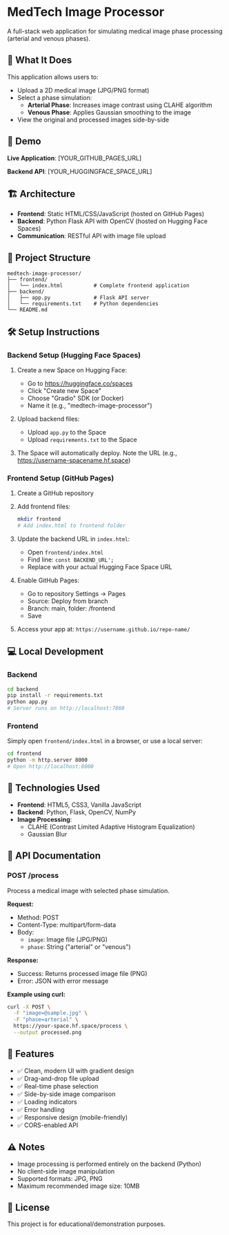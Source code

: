 # MedTech Image Processor

A full-stack web application for simulating medical image phase processing (arterial and venous phases).

## 🎯 What It Does

This application allows users to:
- Upload a 2D medical image (JPG/PNG format)
- Select a phase simulation:
  - **Arterial Phase**: Increases image contrast using CLAHE algorithm
  - **Venous Phase**: Applies Gaussian smoothing to the image
- View the original and processed images side-by-side

## 🚀 Demo

**Live Application**: [YOUR_GITHUB_PAGES_URL]

**Backend API**: [YOUR_HUGGINGFACE_SPACE_URL]

## 🏗️ Architecture

- **Frontend**: Static HTML/CSS/JavaScript (hosted on GitHub Pages)
- **Backend**: Python Flask API with OpenCV (hosted on Hugging Face Spaces)
- **Communication**: RESTful API with image file upload

## 📁 Project Structure

```
medtech-image-processor/
├── frontend/
│   └── index.html          # Complete frontend application
├── backend/
│   ├── app.py              # Flask API server
│   └── requirements.txt    # Python dependencies
└── README.md
```

## 🛠️ Setup Instructions

### Backend Setup (Hugging Face Spaces)

1. Create a new Space on Hugging Face:
   - Go to https://huggingface.co/spaces
   - Click "Create new Space"
   - Choose "Gradio" SDK (or Docker)
   - Name it (e.g., "medtech-image-processor")

2. Upload backend files:
   - Upload `app.py` to the Space
   - Upload `requirements.txt` to the Space

3. The Space will automatically deploy. Note the URL (e.g., https://username-spacename.hf.space)

### Frontend Setup (GitHub Pages)

1. Create a GitHub repository

2. Add frontend files:
   ```bash
   mkdir frontend
   # Add index.html to frontend folder
   ```

3. Update the backend URL in `index.html`:
   - Open `frontend/index.html`
   - Find line: `const BACKEND_URL';`
   - Replace with your actual Hugging Face Space URL

4. Enable GitHub Pages:
   - Go to repository Settings → Pages
   - Source: Deploy from branch
   - Branch: main, folder: /frontend
   - Save

5. Access your app at: `https://username.github.io/repo-name/`

## 💻 Local Development

### Backend
```bash
cd backend
pip install -r requirements.txt
python app.py
# Server runs on http://localhost:7860
```

### Frontend
Simply open `frontend/index.html` in a browser, or use a local server:
```bash
cd frontend
python -m http.server 8000
# Open http://localhost:8000
```

## 🔧 Technologies Used

- **Frontend**: HTML5, CSS3, Vanilla JavaScript
- **Backend**: Python, Flask, OpenCV, NumPy
- **Image Processing**: 
  - CLAHE (Contrast Limited Adaptive Histogram Equalization)
  - Gaussian Blur

## 📝 API Documentation

### POST /process

Process a medical image with selected phase simulation.

**Request:**
- Method: POST
- Content-Type: multipart/form-data
- Body:
  - `image`: Image file (JPG/PNG)
  - `phase`: String ("arterial" or "venous")

**Response:**
- Success: Returns processed image file (PNG)
- Error: JSON with error message

**Example using curl:**
```bash
curl -X POST \
  -F "image=@sample.jpg" \
  -F "phase=arterial" \
  https://your-space.hf.space/process \
  --output processed.png
```

## 🎨 Features

- ✅ Clean, modern UI with gradient design
- ✅ Drag-and-drop file upload
- ✅ Real-time phase selection
- ✅ Side-by-side image comparison
- ✅ Loading indicators
- ✅ Error handling
- ✅ Responsive design (mobile-friendly)
- ✅ CORS-enabled API

## ⚠️ Notes

- Image processing is performed entirely on the backend (Python)
- No client-side image manipulation
- Supported formats: JPG, PNG
- Maximum recommended image size: 10MB

## 📄 License

This project is for educational/demonstration purposes.

